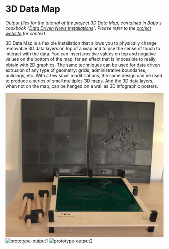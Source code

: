 # 3D Data Map
*Output files for the tutorial of the project 3D Data Map, contained in [Batjo](http://batjo.eu)'s cookbook "[Data Driven News Installations](http://batjo.eu/cookbook/map/)". Please refer to the [project website](http://batjo.eu/cookbook) for context*.

3D Data Map is a flexible installation that allows you to physically change removable 3D data layers on top of a map and to use the sense of touch to interact with the data. You can insert positive values on top and negative values on the bottom of the map, for an effect that is impossible to really obtain with 2D graphics. The same techniques can be used for data driven extrusion of any type of geometry: grids, administrative boundaries, buildings, etc. With a few small modifications, the same design can be used to produce a series of small multiples 3D maps. And the 3D data layers, when not on the map, can be hanged on a wall as 3D infographic posters.

![render-output](/final-output.png)
![prototype-output1](/prototype-output1.png)
![prototype-output2](/protoype-output2.png)
